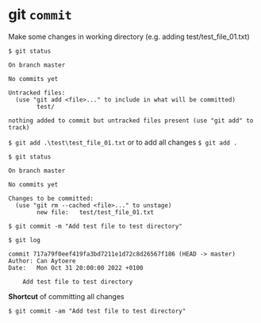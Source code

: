 # git ```commit```

Make some changes in working directory (e.g. adding test/test_file_01.txt)

```$ git status```

```
On branch master

No commits yet

Untracked files:
  (use "git add <file>..." to include in what will be committed)
        test/

nothing added to commit but untracked files present (use "git add" to track)
```

```$ git add .\test\test_file_01.txt``` or to add all changes ```$ git add .```

```$ git status```

```
On branch master

No commits yet

Changes to be committed:
  (use "git rm --cached <file>..." to unstage)
        new file:   test/test_file_01.txt
```

```$ git commit -m "Add test file to test directory"```

```$ git log```

```
commit 717a79f0eef419fa3bd7211e1d72c8d26567f186 (HEAD -> master)
Author: Can Aytoere
Date:   Mon Oct 31 20:00:00 2022 +0100

    Add test file to test directory
```

**Shortcut** of committing all changes

```$ git commit -am "Add test file to test directory"``` 
